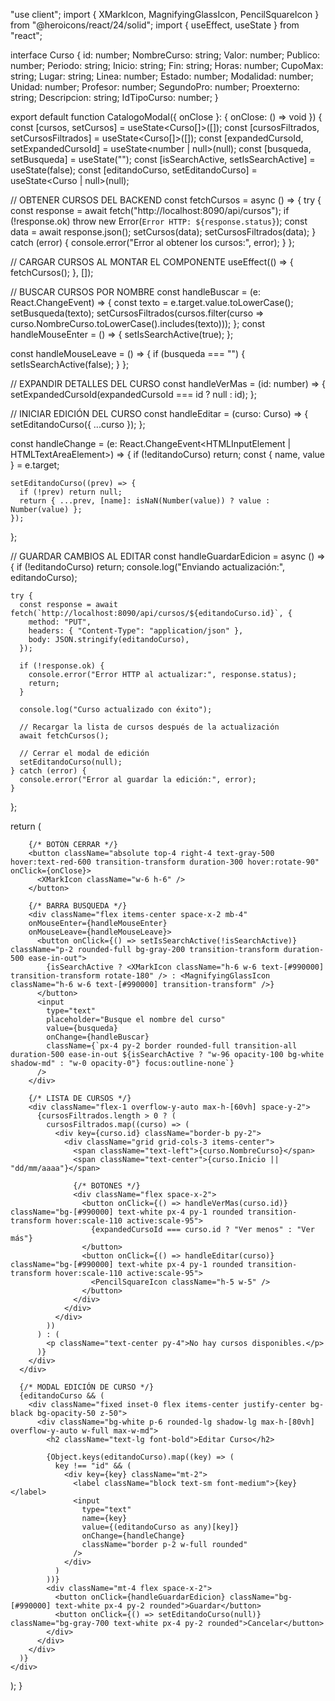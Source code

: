 "use client";
import { XMarkIcon, MagnifyingGlassIcon, PencilSquareIcon } from "@heroicons/react/24/solid";
import { useEffect, useState } from "react";

interface Curso {
  id: number;
  NombreCurso: string;
  Valor: number;
  Publico: number;
  Periodo: string;
  Inicio: string;
  Fin: string;
  Horas: number;
  CupoMax: string;
  Lugar: string;
  Linea: number;
  Estado: number;
  Modalidad: number;
  Unidad: number;
  Profesor: number;
  SegundoPro: number;
  Proexterno: string;
  Descripcion: string;
  IdTipoCurso: number;
}

export default function CatalogoModal({ onClose }: { onClose: () => void }) {
  const [cursos, setCursos] = useState<Curso[]>([]);
  const [cursosFiltrados, setCursosFiltrados] = useState<Curso[]>([]);
  const [expandedCursoId, setExpandedCursoId] = useState<number | null>(null);
  const [busqueda, setBusqueda] = useState("");
  const [isSearchActive, setIsSearchActive] = useState(false);
  const [editandoCurso, setEditandoCurso] = useState<Curso | null>(null);

  // OBTENER CURSOS DEL BACKEND
  const fetchCursos = async () => {
    try {
      const response = await fetch("http://localhost:8090/api/cursos");
      if (!response.ok) throw new Error(`Error HTTP: ${response.status}`);
      const data = await response.json();
      setCursos(data);
      setCursosFiltrados(data);
    } catch (error) {
      console.error("Error al obtener los cursos:", error);
    }
  };

  // CARGAR CURSOS AL MONTAR EL COMPONENTE
  useEffect(() => {
    fetchCursos();
  }, []);

  // BUSCAR CURSOS POR NOMBRE
  const handleBuscar = (e: React.ChangeEvent<HTMLInputElement>) => {
    const texto = e.target.value.toLowerCase();
    setBusqueda(texto);
    setCursosFiltrados(cursos.filter(curso => curso.NombreCurso.toLowerCase().includes(texto)));
  };
  const handleMouseEnter = () => {
    setIsSearchActive(true);
  };

  const handleMouseLeave = () => {
    if (busqueda === "") {
      setIsSearchActive(false);
    }
  };

  // EXPANDIR DETALLES DEL CURSO
  const handleVerMas = (id: number) => {
    setExpandedCursoId(expandedCursoId === id ? null : id);
  };

  // INICIAR EDICIÓN DEL CURSO
  const handleEditar = (curso: Curso) => {
    setEditandoCurso({ ...curso });
  };

  const handleChange = (e: React.ChangeEvent<HTMLInputElement | HTMLTextAreaElement>) => {
    if (!editandoCurso) return;
    const { name, value } = e.target;

    setEditandoCurso((prev) => {
      if (!prev) return null;
      return { ...prev, [name]: isNaN(Number(value)) ? value : Number(value) };
    });
  };

  // GUARDAR CAMBIOS AL EDITAR
  const handleGuardarEdicion = async () => {
    if (!editandoCurso) return;
    console.log("Enviando actualización:", editandoCurso);

    try {
      const response = await fetch(`http://localhost:8090/api/cursos/${editandoCurso.id}`, {
        method: "PUT",
        headers: { "Content-Type": "application/json" },
        body: JSON.stringify(editandoCurso),
      });

      if (!response.ok) {
        console.error("Error HTTP al actualizar:", response.status);
        return;
      }

      console.log("Curso actualizado con éxito");

      // Recargar la lista de cursos después de la actualización
      await fetchCursos();

      // Cerrar el modal de edición
      setEditandoCurso(null);
    } catch (error) {
      console.error("Error al guardar la edición:", error);
    }
  };

  return (
    <div className="fixed inset-0 flex items-center justify-center bg-black bg-opacity-50 z-50">
      <div className="relative bg-white p-6 rounded-lg shadow-lg w-full max-w-2xl max-h-[80vh] overflow-y-auto">
        
        {/* BOTÓN CERRAR */}
        <button className="absolute top-4 right-4 text-gray-500 hover:text-red-600 transition-transform duration-300 hover:rotate-90" onClick={onClose}>
          <XMarkIcon className="w-6 h-6" />
        </button>

        {/* BARRA BUSQUEDA */}
        <div className="flex items-center space-x-2 mb-4"
        onMouseEnter={handleMouseEnter}
        onMouseLeave={handleMouseLeave}>
          <button onClick={() => setIsSearchActive(!isSearchActive)} className="p-2 rounded-full bg-gray-200 transition-transform duration-500 ease-in-out">
            {isSearchActive ? <XMarkIcon className="h-6 w-6 text-[#990000] transition-transform rotate-180" /> : <MagnifyingGlassIcon className="h-6 w-6 text-[#990000] transition-transform" />}
          </button>
          <input
            type="text"
            placeholder="Busque el nombre del curso"
            value={busqueda}
            onChange={handleBuscar}
            className={`px-4 py-2 border rounded-full transition-all duration-500 ease-in-out ${isSearchActive ? "w-96 opacity-100 bg-white shadow-md" : "w-0 opacity-0"} focus:outline-none`}
          />
        </div>

        {/* LISTA DE CURSOS */}
        <div className="flex-1 overflow-y-auto max-h-[60vh] space-y-2">
          {cursosFiltrados.length > 0 ? (
            cursosFiltrados.map((curso) => (
              <div key={curso.id} className="border-b py-2">
                <div className="grid grid-cols-3 items-center">
                  <span className="text-left">{curso.NombreCurso}</span>
                  <span className="text-center">{curso.Inicio || "dd/mm/aaaa"}</span>

                  {/* BOTONES */}
                  <div className="flex space-x-2">
                    <button onClick={() => handleVerMas(curso.id)} className="bg-[#990000] text-white px-4 py-1 rounded transition-transform hover:scale-110 active:scale-95">
                      {expandedCursoId === curso.id ? "Ver menos" : "Ver más"}
                    </button>
                    <button onClick={() => handleEditar(curso)} className="bg-[#990000] text-white px-4 py-1 rounded transition-transform hover:scale-110 active:scale-95">
                      <PencilSquareIcon className="h-5 w-5" />
                    </button>
                  </div>
                </div>
              </div>
            ))
          ) : (
            <p className="text-center py-4">No hay cursos disponibles.</p>
          )}
        </div>
      </div>

      {/* MODAL EDICIÓN DE CURSO */}
      {editandoCurso && (
        <div className="fixed inset-0 flex items-center justify-center bg-black bg-opacity-50 z-50">
          <div className="bg-white p-6 rounded-lg shadow-lg max-h-[80vh] overflow-y-auto w-full max-w-md">
            <h2 className="text-lg font-bold">Editar Curso</h2>

            {Object.keys(editandoCurso).map((key) => (
              key !== "id" && (
                <div key={key} className="mt-2">
                  <label className="block text-sm font-medium">{key}</label>
                  <input
                    type="text"
                    name={key}
                    value={(editandoCurso as any)[key]}
                    onChange={handleChange}
                    className="border p-2 w-full rounded"
                  />
                </div>
              )
            ))}
            <div className="mt-4 flex space-x-2">
              <button onClick={handleGuardarEdicion} className="bg-[#990000] text-white px-4 py-2 rounded">Guardar</button>
              <button onClick={() => setEditandoCurso(null)} className="bg-gray-700 text-white px-4 py-2 rounded">Cancelar</button>
            </div>
          </div>
        </div>
      )}
    </div>
  );
}
